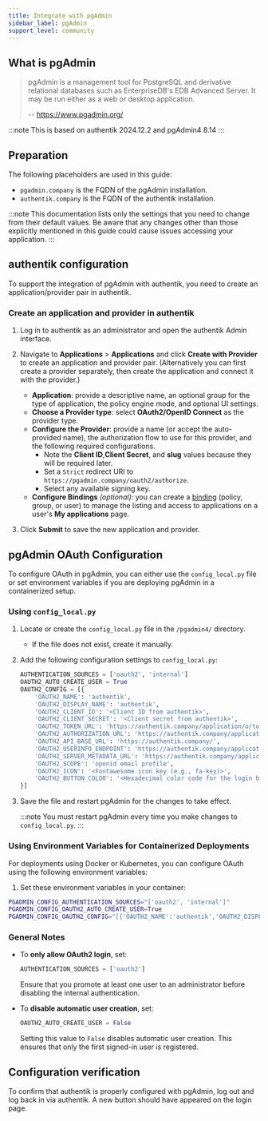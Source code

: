 ```yaml
---
title: Integrate with pgAdmin
sidebar_label: pgAdmin
support_level: community
---
```


## What is pgAdmin

> pgAdmin is a management tool for PostgreSQL and derivative relational databases such as EnterpriseDB's EDB Advanced Server. It may be run either as a web or desktop application.
>
> -- https://www.pgadmin.org/

:::note
This is based on authentik 2024.12.2 and pgAdmin4 8.14
:::

## Preparation

The following placeholders are used in this guide:

- `pgadmin.company` is the FQDN of the pgAdmin installation.
- `authentik.company` is the FQDN of the authentik installation.

:::note
This documentation lists only the settings that you need to change from their default values. Be aware that any changes other than those explicitly mentioned in this guide could cause issues accessing your application.
:::

## authentik configuration

To support the integration of pgAdmin with authentik, you need to create an application/provider pair in authentik.

### Create an application and provider in authentik

1. Log in to authentik as an administrator and open the authentik Admin interface.
2. Navigate to **Applications** > **Applications** and click **Create with Provider** to create an application and provider pair. (Alternatively you can first create a provider separately, then create the application and connect it with the provider.)

    - **Application**: provide a descriptive name, an optional group for the type of application, the policy engine mode, and optional UI settings.
    - **Choose a Provider type**: select **OAuth2/OpenID Connect** as the provider type.
    - **Configure the Provider**: provide a name (or accept the auto-provided name), the authorization flow to use for this provider, and the following required configurations.
        - Note the **Client ID**,**Client Secret**, and **slug** values because they will be required later.
        - Set a `Strict` redirect URI to `https://pgadmin.company/oauth2/authorize`.
        - Select any available signing key.
    - **Configure Bindings** _(optional)_: you can create a [binding](https://docs.goauthentik.io/docs/add-secure-apps/flows-stages/bindings/) (policy, group, or user) to manage the listing and access to applications on a user's **My applications** page.

3. Click **Submit** to save the new application and provider.

## pgAdmin OAuth Configuration

To configure OAuth in pgAdmin, you can either use the `config_local.py` file or set environment variables if you are deploying pgAdmin in a containerized setup.

### Using `config_local.py`

1. Locate or create the `config_local.py` file in the `/pgadmin4/` directory.

    - If the file does not exist, create it manually.

2. Add the following configuration settings to `config_local.py`:

    ```python
    AUTHENTICATION_SOURCES = ['oauth2', 'internal']
    OAUTH2_AUTO_CREATE_USER = True
    OAUTH2_CONFIG = [{
        'OAUTH2_NAME': 'authentik',
        'OAUTH2_DISPLAY_NAME': 'authentik',
        'OAUTH2_CLIENT_ID': '<Client ID from authentik>',
        'OAUTH2_CLIENT_SECRET': '<Client secret from authentik>',
        'OAUTH2_TOKEN_URL': 'https://authentik.company/application/o/token/',
        'OAUTH2_AUTHORIZATION_URL': 'https://authentik.company/application/o/authorize/',
        'OAUTH2_API_BASE_URL': 'https://authentik.company/',
        'OAUTH2_USERINFO_ENDPOINT': 'https://authentik.company/application/o/userinfo/',
        'OAUTH2_SERVER_METADATA_URL': 'https://authentik.company/application/o/<application_slug>/.well-known/openid-configuration',
        'OAUTH2_SCOPE': 'openid email profile',
        'OAUTH2_ICON': '<Fontawesome icon key (e.g., fa-key)>',
        'OAUTH2_BUTTON_COLOR': '<Hexadecimal color code for the login button>'
    }]
    ```

3. Save the file and restart pgAdmin for the changes to take effect.

    :::note
    You must restart pgAdmin every time you make changes to `config_local.py`.
    :::

### Using Environment Variables for Containerized Deployments

For deployments using Docker or Kubernetes, you can configure OAuth using the following environment variables:

1. Set these environment variables in your container:

```bash
PGADMIN_CONFIG_AUTHENTICATION_SOURCES="['oauth2', 'internal']"
PGADMIN_CONFIG_OAUTH2_AUTO_CREATE_USER=True
PGADMIN_CONFIG_OAUTH2_CONFIG="[{'OAUTH2_NAME':'authentik','OAUTH2_DISPLAY_NAME':'Login with authentik','OAUTH2_CLIENT_ID':'<Client ID from authentik>','OAUTH2_CLIENT_SECRET':'<Client secret from authentik>','OAUTH2_TOKEN_URL':'https://authentik.company/application/o/token/','OAUTH2_AUTHORIZATION_URL':'https://authentik.company/application/o/authorize/','OAUTH2_API_BASE_URL':'https://authentik.company/','OAUTH2_USERINFO_ENDPOINT':'https://authentik.company/application/o/userinfo/','OAUTH2_SERVER_METADATA_URL':'https://authentik.company/application/o/<application_slug>/.well-known/openid-configuration','OAUTH2_SCOPE':'openid email profile','OAUTH2_ICON':'<Fontawesome icon key (e.g., fa-key)>','OAUTH2_BUTTON_COLOR':'<Hexadecimal color code for the login button>'}]"
```

### General Notes

- To **only allow OAuth2 login**, set:

    ```python
    AUTHENTICATION_SOURCES = ['oauth2']
    ```

    Ensure that you promote at least one user to an administrator before disabling the internal authentication.

- To **disable automatic user creation**, set:
    ```python
    OAUTH2_AUTO_CREATE_USER = False
    ```
    Setting this value to `False` disables automatic user creation. This ensures that only the first signed-in user is registered.

## Configuration verification

To confirm that authentik is properly configured with pgAdmin, log out and log back in via authentik. A new button should have appeared on the login page.
